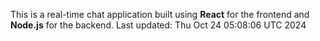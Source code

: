 This is a real-time chat application built using **React** for the frontend and **Node.js** for the backend.
Last updated: Thu Oct 24 05:08:06 UTC 2024
